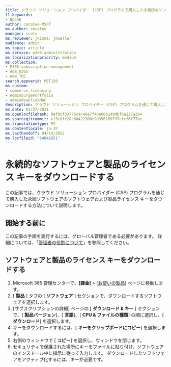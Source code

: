 ```yaml
---
title: クラウド ソリューション プロバイダー (CSP) プログラムで購入した永続的なソフトウェアおよび製品ライセンス キーをダウンロードする
f1.keywords:
- NOCSH
author: cmcatee-MSFT
ms.author: cmcatee
manager: scotv
ms.reviewer: jkinma, jmueller
audience: Admin
ms.topic: article
ms.service: o365-administration
ms.localizationpriority: medium
ms.collection:
- M365-subscription-management
- Adm_O365
- Adm_TOC
search.appverid: MET150
ms.custom:
- commerce_licensing
- AdminSurgePortfolio
- admindeeplinkMAC
description: クラウド ソリューション プロバイダー (CSP) プログラムを通じて購入した永続ソフトウェアのソフトウェアおよび製品ライセンス キーをダウンロードする方法について説明します。
ms.date: 01/27/2021
ms.openlocfilehash: bef05f3377bcac46e7f40e60b149dbf6a227a294
ms.sourcegitcommit: e13c8fc28c68422308c9d356109797cfcf6f77be
ms.translationtype: MT
ms.contentlocale: ja-JP
ms.lasthandoff: 04/14/2022
ms.locfileid: "64841651"
---
```

# <a name="download-perpetual-software-and-product-license-keys"></a>永続的なソフトウェアと製品のライセンス キーをダウンロードする

この記事では、クラウド ソリューション プロバイダー (CSP) プログラムを通じて購入した永続ソフトウェアのソフトウェアおよび製品ライセンス キーをダウンロードする方法について説明します。

## <a name="before-you-begin"></a>開始する前に

この記事の手順を実行するには、グローバル管理者である必要があります。 詳細については、「[管理者の役割について](../add-users/about-admin-roles.md)」を参照してください。

## <a name="download-software-and-product-license-keys"></a>ソフトウェアと製品のライセンス キーをダウンロードする

1. Microsoft 365 管理センターで、**[課金]**  >  <a href="https://go.microsoft.com/fwlink/p/?linkid=842054" target="_blank">[お使いの製品]</a> ページに移動します。
2. [ **製品** ] タブの [ **ソフトウェア** ] セクションで、ダウンロードするソフトウェアを選択します。
3. [サブスクリプションの詳細] ページの [ **ダウンロード & キー** ] セクションで、[ **製品バージョン**]、[ **言語**]、[ **CPU & ファイルの種類**] の順に選択し、[ **ダウンロード**] を選択します。
4. キーをダウンロードするには、[ **キーをクリップボードにコピー**] を選択します。
5. 右側のウィンドウで [ **コピー**] を選択し、ウィンドウを閉じます。
6. セキュリティで保護された場所にキーをファイルに貼り付け、ソフトウェアのインストール中に指示に従って入力します。 ダウンロードしたソフトウェアをアクティブ化するには、キーが必要です。
